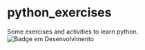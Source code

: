 # python_exercises
Some exercises and activities to learn python.
![Badge em Desenvolvimento](http://img.shields.io/static/v1?label=STATUS&message=EM%20DESENVOLVIMENTO&color=GREEN&style=for-the-badge)
